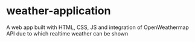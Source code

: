 # weather-application
A web app built with HTML, CSS, JS and integration of OpenWeathermap API due to which realtime weather can be shown

